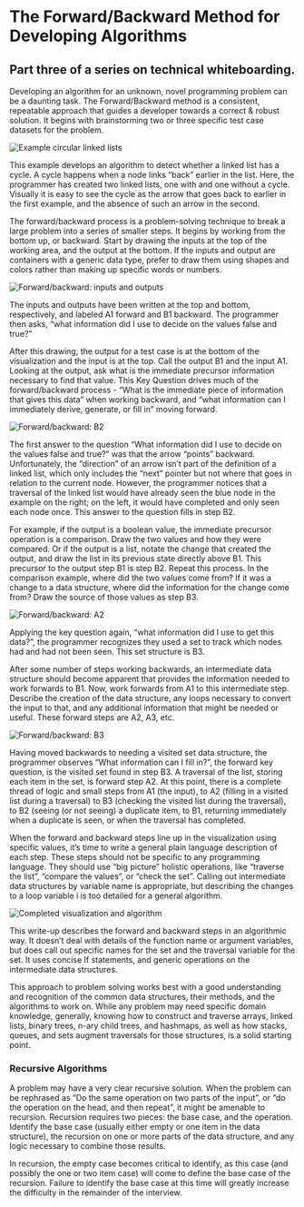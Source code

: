 # The Forward/Backward Method for Developing Algorithms

## Part three of a series on technical whiteboarding.

Developing an algorithm for an unknown, novel programming problem can be a daunting task. The Forward/Backward method is a consistent, repeatable approach that guides a developer towards a correct & robust solution. It begins with brainstorming two or three specific test case datasets for the problem.

![Example circular linked lists](../img/pt3.1.png)

This example develops an algorithm to detect whether a linked list has a cycle. A cycle happens when a node links “back” earlier in the list. Here, the programmer has created two linked lists, one with and one without a cycle. Visually it is easy to see the cycle as the arrow that goes back to earlier in the first example, and the absence of such an arrow in the second.

The forward/backward process is a problem-solving technique to break a large problem into a series of smaller steps. It begins by working from the bottom up, or backward. Start by drawing the inputs at the top of the working area, and the output at the bottom. If the inputs and output are containers with a generic data type, prefer to draw them using shapes and colors rather than making up specific words or numbers.

![Forward/backward: inputs and outputs](../img/pt3.2.png)

The inputs and outputs have been written at the top and bottom, respectively, and labeled A1 forward and B1 backward. The programmer then asks, “what information did I use to decide on the values false and true?”

After this drawing, the output for a test case is at the bottom of the visualization and the input is at the top. Call the output B1 and the input A1. Looking at the output, ask what is the immediate precursor information necessary to find that value. This Key Question drives much of the forward/backward process - “What is the immediate piece of information that gives this data” when working backward, and “what information can I immediately derive, generate, or fill in” moving forward.

![Forward/backward: B2](../img/pt3.3.png)

The first answer to the question “What information did I use to decide on the values false and true?” was that the arrow “points” backward. Unfortunately, the “direction” of an arrow isn’t part of the definition of a linked list, which only includes the “next” pointer but not where that goes in relation to the current node. However, the programmer notices that a traversal of the linked list would have already seen the blue node in the example on the right; on the left, it would have completed and only seen each node once. This answer to the question fills in step B2.

For example, if the output is a boolean value, the immediate precursor operation is a comparison. Draw the two values and how they were compared. Or if the output is a list, notate the change that created the output, and draw the list in its previous state directly above B1. This precursor to the output step B1 is step B2. Repeat this process. In the comparison example, where did the two values come from? If it was a change to a data structure, where did the information for the change come from? Draw the source of those values as step B3.

![Forward/backward: A2](../img/pt3.4.png)

Applying the key question again, “what information did I use to get this data?”, the programmer recognizes they used a set to track which nodes had and had not been seen. This set structure is B3.

After some number of steps working backwards, an intermediate data structure should become apparent that provides the information needed to work forwards to B1. Now, work forwards from A1 to this intermediate step. Describe the creation of the data structure, any loops necessary to convert the input to that, and any additional information that might be needed or useful. These forward steps are A2, A3, etc.

![Forward/backward: B3](../img/pt3.5.png)

Having moved backwards to needing a visited set data structure, the programmer observes “What information can I fill in?”, the forward key question, is the visited set found in step B3. A traversal of the list, storing each item in the set, is forward step A2. At this point, there is a complete thread of logic and small steps from A1 (the input), to A2 (filling in a visited list during a traversal) to B3 (checking the visited list during the traversal), to B2 (seeing (or not seeing) a duplicate item, to B1, returning immediately when a duplicate is seen, or when the traversal has completed.

When the forward and backward steps line up in the visualization using specific values, it’s time to write a general plain language description of each step. These steps should not be specific to any programming language. They should use “big picture” holistic operations, like “traverse the list”, “compare the values”, or “check the set”. Calling out intermediate data structures by variable name is appropriate, but describing the changes to a loop variable i is too detailed for a general algorithm.

![Completed visualization and algorithm](../img/pt3.6.png)

This write-up describes the forward and backward steps in an algorithmic way. It doesn’t deal with details of the function name or argument variables, but does call out specific names for the set and the traversal variable for the set. It uses concise If statements, and generic operations on the intermediate data structures.

This approach to problem solving works best with a good understanding and recognition of the common data structures, their methods, and the algorithms to work on. While any problem may need specific domain knowledge, generally, knowing how to construct and traverse arrays, linked lists, binary trees, n-ary child trees, and hashmaps, as well as how stacks, queues, and sets augment traversals for those structures, is a solid starting point.

### Recursive Algorithms

A problem may have a very clear recursive solution. When the problem can be rephrased as “Do the same operation on two parts of the input”, or “do the operation on the head, and then repeat”, it might be amenable to recursion. Recursion requires two pieces: the base case, and the operation. Identify the base case (usually either empty or one item in the data structure), the recursion on one or more parts of the data structure, and any logic necessary to combine those results.

In recursion, the empty case becomes critical to identify, as this case (and possibly the one or two item case) will come to define the base case of the recursion. Failure to identify the base case at this time will greatly increase the difficulty in the remainder of the interview.
